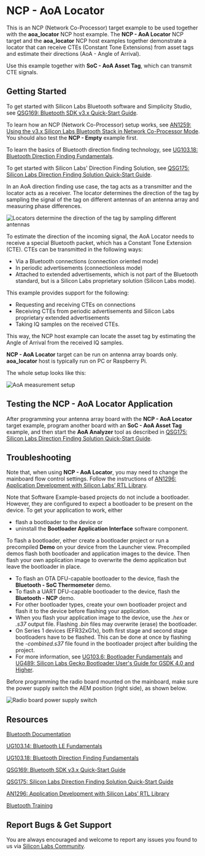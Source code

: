 # NCP - AoA Locator

This is an NCP (Network Co-Processor) target example to be used together with the **aoa_locator** NCP host example. The **NCP - AoA Locator** NCP target and the **aoa_locator** NCP host examples together demonstrate a locator that can receive CTEs  (Constant Tone Extensions) from asset tags and estimate their directions (AoA - Angle of Arrival).

Use this example together with **SoC - AoA Asset Tag**, which can transmit CTE signals.

## Getting Started

To get started with Silicon Labs Bluetooth software and Simplicity Studio, see [QSG169: Bluetooth SDK v3.x Quick-Start Guide](https://www.silabs.com/documents/public/quick-start-guides/qsg169-bluetooth-sdk-v3x-quick-start-guide.pdf).

To learn how an NCP (Network Co-Processor) setup works, see [AN1259: Using the v3.x Silicon Labs Bluetooth Stack in Network Co-Processor Mode](https://www.silabs.com/documents/public/application-notes/an1259-bt-ncp-mode-sdk-v3x.pdf). You should also test the **NCP - Empty** example first.

To learn the basics of Bluetooth direction finding technology, see [UG103.18: Bluetooth Direction Finding Fundamentals](https://www.silabs.com/documents/public/user-guides/ug103-18-bluetooth-direction-finding-fundamentals.pdf).

To get started with Silicon Labs' Direction Finding Solution, see [QSG175: Silicon Labs Direction Finding Solution Quick-Start Guide](https://www.silabs.com/documents/public/quick-start-guides/qsg175-direction-finding-solution-quick-start-guide.pdf).

In an AoA direction finding use case, the tag acts as a transmitter and the locator acts as a receiver. The locator determines the direction of the tag by sampling the signal of the tag on different antennas of an antenna array and measuring phase differences.

![Locators determine the direction of the tag by sampling different antennas](readme_img1.png)

To estimate the direction of the incoming signal, the AoA Locator needs to receive a special Bluetooth packet, which has a Constant Tone Extension (CTE). CTEs can be transmitted in the following ways:

* Via a Bluetooth connections (connection oriented mode)
* In periodic advertisements (connectionless mode)
* Attached to extended advertisements, which is not part of the Bluetooth standard, but is a Silicon Labs proprietary solution (Silicon Labs mode).

This example provides support for the following:

* Requesting and receiving CTEs on connections
* Receiving CTEs from periodic advertisements and Silicon Labs proprietary extended advertisements
* Taking IQ samples on the received CTEs.

This way, the NCP host example can locate the asset tag by estimating the Angle of Arrival from the received IQ samples.

**NCP - AoA Locator** target can be run on antenna array boards only. **aoa_locator** host is typically run on PC or Raspberry Pi.

The whole setup looks like this:

![AoA measurement setup](readme_img2.png)

## Testing the NCP - AoA Locator Application

After programming your antenna array board with the **NCP - AoA Locator** target example, program another board with an **SoC - AoA Asset Tag** example, and then start the **AoA Analyzer** tool as described in [QSG175: Silicon Labs Direction Finding Solution Quick-Start Guide](https://www.silabs.com/documents/public/quick-start-guides/qsg175-direction-finding-solution-quick-start-guide.pdf).

## Troubleshooting

Note that, when using **NCP - AoA Locator**, you may need to change the mainboard flow control settings. Follow the instructions of [AN1296: Application Development with Silicon Labs’ RTL Library](https://www.silabs.com/documents/public/application-notes/an1296-application-development-with-rtl-library.pdf).

Note that Software Example-based projects do not include a bootloader. However, they are configured to expect a bootloader to be present on the device. To get your application to work, either
- flash a bootloader to the device or
- uninstall the **Bootloader Application Interface** software component.

To flash a bootloader, either create a bootloader project or run a precompiled **Demo** on your device from the Launcher view. Precompiled demos flash both bootloader and application images to the device. Then flash your own application image to overwrite the demo application but leave the bootloader in place. 

- To flash an OTA DFU-capable bootloader to the device, flash the **Bluetooth - SoC Thermometer** demo.
- To flash a UART DFU-capable bootloader to the device, flash the **Bluetooth - NCP** demo.
- For other bootloader types, create your own bootloader project and flash it to the device before flashing your application.
- When you flash your application image to the device, use the *.hex* or *.s37* output file. Flashing *.bin* files may overwrite (erase) the bootloader.
- On Series 1 devices (EFR32xG1x), both first stage and second stage bootloaders have to be flashed. This can be done at once by flashing the *-combined.s37* file found in the bootloader project after building the project.
- For more information, see [UG103.6: Bootloader Fundamentals](https://www.silabs.com/documents/public/user-guides/ug103-06-fundamentals-bootloading.pdf) and [UG489: Silicon Labs Gecko Bootloader User's Guide for GSDK 4.0 and Higher](https://cn.silabs.com/documents/public/user-guides/ug489-gecko-bootloader-user-guide-gsdk-4.pdf).

Before programming the radio board mounted on the mainboard, make sure the power supply switch the AEM position (right side), as shown below.

![Radio board power supply switch](readme_img0.png)

## Resources

[Bluetooth Documentation](https://docs.silabs.com/bluetooth/latest/)

[UG103.14: Bluetooth LE Fundamentals](https://www.silabs.com/documents/public/user-guides/ug103-14-fundamentals-ble.pdf)

[UG103.18: Bluetooth Direction Finding Fundamentals](https://www.silabs.com/documents/public/user-guides/ug103-18-bluetooth-direction-finding-fundamentals.pdf)

[QSG169: Bluetooth SDK v3.x Quick-Start Guide](https://www.silabs.com/documents/public/quick-start-guides/qsg169-bluetooth-sdk-v3x-quick-start-guide.pdf)

[QSG175: Silicon Labs Direction Finding Solution Quick-Start Guide](https://www.silabs.com/documents/public/quick-start-guides/qsg175-direction-finding-solution-quick-start-guide.pdf)

[AN1296: Application Development with Silicon Labs’ RTL Library](https://www.silabs.com/documents/public/application-notes/an1296-application-development-with-rtl-library.pdf)

[Bluetooth Training](https://www.silabs.com/support/training/bluetooth)

## Report Bugs & Get Support

You are always encouraged and welcome to report any issues you found to us via [Silicon Labs Community](https://www.silabs.com/community).
